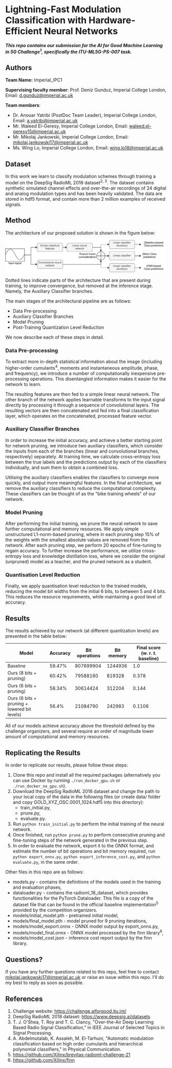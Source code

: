 Lightning-Fast Modulation Classification with Hardware-Efficient Neural Networks
=
***This repo contains our submission for the AI for Good Machine Learning in 5G Challenge<sup>1</sup>, specifically the ITU-ML5G-PS-007 task.***

## Authors
<b>Team Name:</b> Imperial_IPC1

<b>Supervising faculty member</b>: Prof. Deniz Gunduz, Imperial College London, Email: d.gunduz@imperial.ac.uk

<b>Team members</b>:
* Dr. Anouar Yatribi (PostDoc Team Leader), Imperial College London, Email: a.yatribi@imperial.ac.uk
* Mr. Waleed El-Geresy, Imperial College London, Email: waleed.el-geresy15@imperial.ac.uk
* Mr. Mikolaj Jankowski, Imperial College London, Email: mikolaj.jankowski17@imperial.ac.uk
* Ms. Wing Lo, Imperial College London, Email: wing.lo18@imperial.ac.uk

## Dataset
In this work we learn to classify modulation schemes through training a model on the DeepSig RadioML 2018 dataset<sup>2, 3</sup>. The dataset contains synthetic simulated channel effects and over-the-air recordings of 24 digital and analog modulation types and has been heavily validated. The data are
stored in hdf5 format, and contain more than 2 million examples of received signals.

## Method
The architecture of our proposed solution is shown in the figure below:

![Model architecture](img/architecture.jpg)

Dotted lines indicate parts of the architecture that are present during training, to improve convergence, but removed at the inference stage. Namely, the Auxiliary Classifier branches.

The main stages of the architectural pipeline are as follows:
- Data Pre-processing
- Auxiliary Classifier Branches
- Model Pruning
- Post-Training Quantization Level Reduction

We now describe each of these steps in detail.

### Data Pre-processing

To extract more in-depth statistical information about the image (including higher-order cumulants<sup>4</sup>, moments and instantaneous
amplitude, phase, and frequency), we introduce a number of computationally inexpensive 
pre-processing operations. This disentangled information makes it easier for the network to learn.

The resulting features are then fed to a simple linear neural network. The other branch of the network
applies learnable transforms to the input signal directly by processing it through a sequence of convolutional layers.
The resulting vectors are then concatenated and fed into a final classification layer, which operates on the concatenated, processed feature vector.

### Auxiliary Classifier Branches

In order to increase the initial accuracy, and achieve a better starting point for network pruning, we introduce two
auxiliary classifiers, which consider the inputs from each of the branches (linear and convolutional branches, respectively) separately. At training time, we calculate
cross-entropy loss between the true labels and the predictions output by each of the classifiers individually, and sum them to obtain a combined loss.

Utilising the auxiliary classifiers enables the classifiers to converge more quickly, and output more meaningful features.
In the final architecture, we remove the auxiliary classifiers to reduce the computational complexity. These classifiers can be thought of as the "bike training wheels" of our network.

### Model Pruning

After performing the initial training, we prune the neural network to save further computational and memory resources.
We apply simple unstructured L1-norm-based pruning, where in each pruning step 15% of the weights with the smallest
absolute values are removed from the network.
After each pruning step, we perform 20 epochs of fine-tuning to regain accuracy. To further increase the performance, we utilize cross-entropy loss and knowledge distillation loss, where we consider the original (unpruned) model as a teacher, and the pruned network as a student.

### Quantisation Level Reduction

Finally, we apply quantisation level reduction to the trained models, reducing the model bit widths from the initial 6 bits, to between 5 and 4 bits. This reduces the resource requirements, while maintaining a good level of accuracy.

## Results

The results achieved by our network (at different quantization levels) are presented in the table below:

| Model                                        | Accuracy | Bit operations | Bit memory | Final score (w. r. t. baseline) |
|----------------------------------------------|----------|----------------|------------|---------------------------------|
| Baseline                                     | 59.47%   | 807699904      | 1244936    | 1.0                             |
| Ours (8 bits + pruning)                      | 60.42%   | 79588160       | 819328     | 0.378                           |
| Ours (6 bits + pruning)                      | 58.34%   | 30614424       | 312204     | 0.144                           |
| Ours (6 bits + pruning + lowered bit levels) | 56.4%    | 21084790       | 242983     | 0.1106                          |

All of our models achieve accuracy above the threshold defined by the challenge organizers, and several
require an order of magnitude lower amount of computational and memory resources.

## Replicating the Results

In order to replicate our results, please follow these steps:

1. Clone this repo and install all the required packages (alternatively you can use Docker by running ```./run_docker_gpu.sh``` or ```./run_docker_no_gpu.sh```).
2. Download the DeepSig RadioML 2018 dataset and change the path to your local copy of the data in the following files
(or create data/ folder and copy GOLD_XYZ_OSC.0001_1024.hdf5 into this directory):
    * train_initial.py,
    * prune.py,
    * evaluate.py.
4. Run ```python train_initial.py``` to perform the initial training of the neural network.
5. Once finished, run ```python prune.py``` to perform consecutive pruning and fine-tuning steps of the network generated in the previous step.
6. In order to evaluate the network, export it to the ONNX format, and estimate the number of bit operations and bit memory required,
run ```python export_onnx.py```, ```python export_inference_cost.py```, and ```python evaluate.py```, in the same order.

Other files in this repo are as follows:
* models.py - contains the definitions of the models used in the training and evaluation phases,
* dataloader.py - contains the radioml_18_dataset, which provides functionalities for the PyTorch Dataloader. This file
is a copy of the dataset file that can be found in the official baseline implementation<sup>5</sup> provided by the competition organizers.
* models/initial_model.pth - pretrained initial model,
* models/final_model.pth - model pruned for 9 pruning iterations,
* models/model_export.onnx - ONNX model output by export_onnx.py,
* models/model_final.onnx - ONNX model processed by the finn library<sup>6</sup>,
* models/model_cost.json - inference cost report output by the finn library.

## Questions?

If you have any further questions related to this repo, feel free to contact mikolaj.jankowski17@imperial.ac.uk or raise an issue within this repo. I'll do my best to reply as soon as possible.
   
## References

1. Challenge website: https://challenge.aiforgood.itu.int/
2. DeepSig RadioML 2018 dataset: https://www.deepsig.ai/datasets
3. T. J. O’Shea, T. Roy and T. C. Clancy, "Over-the-Air Deep Learning Based Radio Signal Classification," in IEEE Journal of Selected Topics in Signal Processing.
4. A. Abdelmutalab, K. Assaleh, M. El-Tarhuni, "Automatic modulation classification based on high order cumulants and hierarchical polynomial classifiers," in Physical Communication.
5. https://github.com/Xilinx/brevitas-radioml-challenge-21
6. https://github.com/Xilinx/finn
